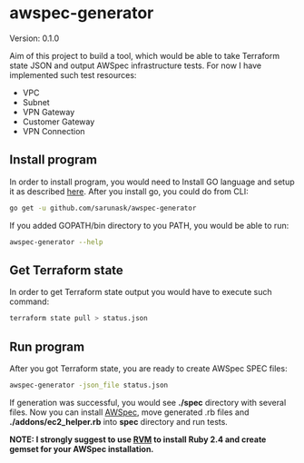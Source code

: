 # awspec-generator

Version: 0.1.0

Aim of this project to build a tool, which would be able to take Terraform state JSON and output AWSpec infrastructure 
tests.
For now I have implemented such test resources:
* VPC
* Subnet
* VPN Gateway
* Customer Gateway
* VPN Connection

## Install program
In order to install program, you would need to Install GO language and setup it as described 
[here](https://golang.org/doc/install).
After you install go, you could do from CLI:
```bash
go get -u github.com/sarunask/awspec-generator
```
If you added GOPATH/bin directory to you PATH, you would be able to run:
```bash
awspec-generator --help
```

## Get Terraform state
In order to get Terraform state output you would have to execute such command:
```bash
terraform state pull > status.json
```  

## Run program
After you got Terraform state, you are ready to create AWSpec SPEC files:
```bash
awspec-generator -json_file status.json
```
If generation was successful, you would see **./spec** directory with several files. 
Now you can install [AWSpec](https://github.com/k1LoW/awspec), move generated .rb files and **./addons/ec2_helper.rb** 
into **spec** directory and run tests.

**NOTE: I strongly suggest to use [RVM](https://rvm.io/) to install Ruby 2.4 and create gemset for your AWSpec 
installation.**
